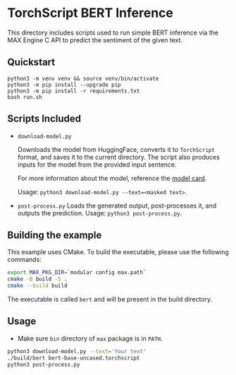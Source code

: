 # TorchScript BERT Inference

This directory includes scripts used to run simple BERT inference via the MAX Engine C API to predict the sentiment of the given text.

## Quickstart

```
python3 -m venv venv && source venv/bin/activate
python3 -m pip install --upgrade pip
python3 -m pip install -r requirements.txt
bash run.sh
```

## Scripts Included

- `download-model.py`

    Downloads the model from HuggingFace, converts it to `TorchScript` format, and saves it to the current directory. The script also produces inputs for the model from the provided input sentence.

    For more information about the model, reference the [model card](https://huggingface.co/bert-base-uncased).

    Usage: `python3 download-model.py --text=<masked text>`.

- `post-process.py`
    Loads the generated output, post-processes it, and outputs the prediction.
    Usage: `python3 post-process.py`.

## Building the example

This example uses CMake. To build the executable, please use the following commands:

```sh
export MAX_PKG_DIR=`modular config max.path`
cmake -B build -S .
cmake --build build
```

The executable is called `bert` and will be present in the build directory.

## Usage

- Make sure `bin` directory of `max` package is in `PATH`.

```sh
python3 download-model.py --text='Your text'
./build/bert bert-base-uncased.torchscript
python3 post-process.py
```
